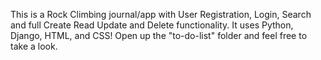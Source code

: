 This is a Rock Climbing journal/app with User Registration, Login, Search and full Create Read Update and Delete functionality. It uses Python, Django, HTML, and CSS! Open up the "to-do-list" folder and feel free to take a look.
